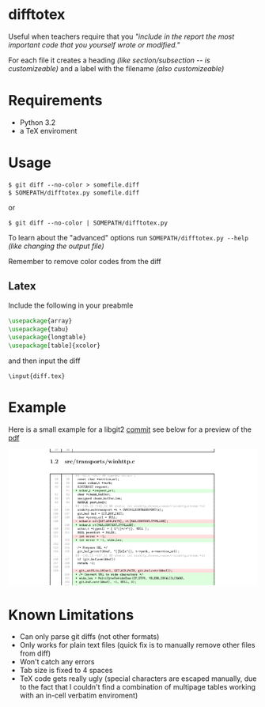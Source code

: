 difftotex
=========

Useful when teachers require that you *"include in the report the most important code that you yourself wrote or modified."*

For each file it creates a heading *(like section/subsection -- is customizeable)* and a label with the filename *(also customizeable)*

Requirements
============

* Python 3.2
* a TeX enviroment

Usage
=====

    $ git diff --no-color > somefile.diff
    $ SOMEPATH/difftotex.py somefile.diff

or

    $ git diff --no-color | SOMEPATH/difftotex.py

To learn about the "advanced" options run `SOMEPATH/difftotex.py --help` *(like changing the output file)*

Remember to remove color codes from the diff

Latex
-----

Include the following in your preabmle

```tex
\usepackage{array}
\usepackage{tabu}
\usepackage{longtable}
\usepackage[table]{xcolor}
```

and then input the diff

    \input{diff.tex}

Example
=======

Here is a small example for a libgit2 [commit](https://github.com/libgit2/libgit2/commit/08283cbdb857d09f8e623c5c23abcaa499b6b3fc) see below for a preview of the [pdf](/example/parent.pdf)

![examplepng](/example/example.png)

Known Limitations
=================
* Can only parse git diffs (not other formats)
* Only works for plain text files (quick fix is to manually remove other files from diff)
* Won't catch any errors
* Tab size is fixed to 4 spaces
* TeX code gets really ugly (special characters are escaped manually, due to the fact that I couldn't find a combination of multipage tables working with an in-cell verbatim enviroment)
